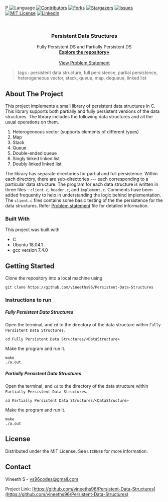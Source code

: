 P ![Language](https://img.shields.io/badge/language-C-blue) [![Contributors][contributors-shield]][contributors-url] [![Forks][forks-shield]][forks-url] [![Stargazers][stars-shield]][stars-url] [![Issues][issues-shield]][issues-url] [![MIT License][license-shield]][license-url] [![LinkedIn][linkedin-shield]][linkedin-url]

<!-- PROJECT LOGO -->
<br />

<p align="center">
  <h3 align="center">Persistent Data Structures</h3>
  <p align="center">
    Fully Persistent DS and Partially Persistent DS  
    <br />
    <a href=https://github.com/vineeths96/Persistent-Data-Structures><strong>Explore the repository»</strong></a>
    <br />
    <br />
    <a href=https://github.com/vineeths96/Persistent-Data-Structures/blob/master/Problem%20Statement.pdf>View Problem Statement</a>
    </p>





</p>

> tags : persistent data structure, full persistence, partial persistence, heterogeneous vector, stack, queue, map, dequeue, linked list



<!-- ABOUT THE PROJECT -->

## About The Project

This project implements a small library of persistent data structures in C. This library supports both partially and fully persistent versions of the data structures. The library includes the following data structures and all the usual operations on them.

1. Heterogeneous vector (supports elements of different types)
2. Map
3. Stack
4. Queue 
5. Double-ended queue
6. Singly linked linked list
7. Doubly linked linked list

The library has separate directories for partial and full persistence. Within each directory, there are sub-directories --- each corresponding to a particular data structure. The program for each data structure is written in three files - `client.c`, `header.c`, and `implement.c`. Comments have been added frequently to help in understanding the logic behind implementation. The  `client.c` files contains some basic testing of the the persistence for the data structures. Refer [Problem statement](./Problem%20Statement.pdf) file for detailed information.



### Built With
This project was built with 

* C
* Ubuntu 18.04.1 
* gcc version 7.4.0



<!-- GETTING STARTED -->

## Getting Started

Clone the repository into a local machine using

```shell
git clone https://github.com/vineeths96/Persistent-Data-Structures
```

### Instructions to run

##### Fully Persistent Data Structures

Open the terminal, and `cd` to the directory of the data structure within `Fully Persistent Data Structures`.  

```
cd Fully Persistent Data Structures/<DataStructure>
```

Make the program and run it.

```shell
make
./a.out
```

##### Partially Persistent Data Structures

Open the terminal, and `cd` to the directory of the data structure within `Partially Persistent Data Structures`.  

```
cd Partially Persistent Data Structures/<DataStructure>
```

Make the program and run it.

```shell
make
./a.out
```



<!-- LICENSE -->

## License

Distributed under the MIT License. See `LICENSE` for more information.



<!-- CONTACT -->
## Contact

Vineeth S - vs96codes@gmail.com

Project Link: [https://github.com/vineeths96/Persistent-Data-Structures](https://github.com/vineeths96/Persistent-Data-Structures)




<!-- MARKDOWN LINKS & IMAGES -->
<!-- https://www.markdownguide.org/basic-syntax/#reference-style-links -->

[contributors-shield]: https://img.shields.io/github/contributors/vineeths96/Persistent-Data-Structures.svg?style=flat-square
[contributors-url]: https://github.com/vineeths96/Persistent-Data-Structures/graphs/contributors
[forks-shield]: https://img.shields.io/github/forks/vineeths96/Persistent-Data-Structures.svg?style=flat-square
[forks-url]: https://github.com/vineeths96/Persistent-Data-Structures/network/members
[stars-shield]: https://img.shields.io/github/stars/vineeths96/Persistent-Data-Structures.svg?style=flat-square
[stars-url]: https://github.com/vineeths96/Persistent-Data-Structures/stargazers
[issues-shield]: https://img.shields.io/github/issues/vineeths96/Persistent-Data-Structures.svg?style=flat-square
[issues-url]: https://github.com/vineeths96/Persistent-Data-Structures/issues
[license-shield]: https://img.shields.io/badge/License-MIT-yellow.svg
[license-url]: https://github.com/vineeths96/Persistent-Data-Structures/blob/master/LICENSE
[linkedin-shield]: https://img.shields.io/badge/-LinkedIn-black.svg?style=flat-square&logo=linkedin&colorB=555
[linkedin-url]: https://linkedin.com/in/vineeths

